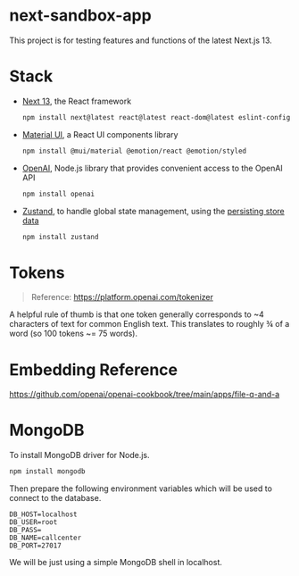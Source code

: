 next-sandbox-app
=========

This project is for testing features and functions of the latest Next.js 13.

# Stack

* [Next 13](https://beta.nextjs.org/docs/installation#manual-installation), the React framework

    ```sh
    npm install next@latest react@latest react-dom@latest eslint-config-next@latest
    ```
* [Material UI](https://mui.com/material-ui/getting-started/overview/), a React UI components library

    ```sh
    npm install @mui/material @emotion/react @emotion/styled
    ```
* [OpenAI](https://github.com/openai/openai-node#readme), Node.js library that provides convenient access to the OpenAI API

    ```sh
    npm install openai
    ```
* [Zustand](https://github.com/pmndrs/zustand), to handle global state management, using the [persisting store data](https://docs.pmnd.rs/zustand/integrations/persisting-store-data)
    
    ```sh
    npm install zustand
    ```

# Tokens

> Reference: https://platform.openai.com/tokenizer

A helpful rule of thumb is that one token generally corresponds to ~4 characters of text for common English text. This translates to roughly ¾ of a word (so 100 tokens ~= 75 words).

# Embedding Reference

https://github.com/openai/openai-cookbook/tree/main/apps/file-q-and-a

# MongoDB

To install MongoDB driver for Node.js.

```sh
npm install mongodb
```

Then prepare the following environment variables which will be used to connect to the database.

```
DB_HOST=localhost
DB_USER=root
DB_PASS=
DB_NAME=callcenter
DB_PORT=27017
```

We will be just using a simple MongoDB shell in localhost.
